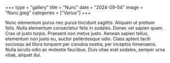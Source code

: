 +++
type = "gallery"
title = "Nunc"
date = "2024-09-04"
image = "Nunc.jpeg"
categories = ["Varius"]
+++

Nunc elementum purus nec purus tincidunt sagittis. Aliquam ut pretium felis. Nulla elementum consectetur felis in sodales. Donec vel sapien quam. Cras ut justo turpis. Praesent non metus justo. Aenean sapien tellus, elementum non justo eu, auctor pellentesque odio. Class aptent taciti sociosqu ad litora torquent per conubia nostra, per inceptos himenaeos. Nulla iaculis odio ac molestie faucibus. Duis vitae erat sodales, semper urna vitae, aliquet dui.
